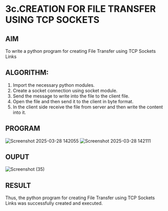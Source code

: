 # 3c.CREATION FOR FILE TRANSFER USING TCP SOCKETS
## AIM
To write a python program for creating File Transfer using TCP Sockets Links
## ALGORITHM:
1. Import the necessary python modules.
2. Create a socket connection using socket module.
3. Send the message to write into the file to the client file.
4. Open the file and then send it to the client in byte format.
5. In the client side receive the file from server and then write the content into it.
## PROGRAM
![Screenshot 2025-03-28 142055](https://github.com/user-attachments/assets/ab4c3ff8-de10-47ca-b0ed-75a132350642)
![Screenshot 2025-03-28 142111](https://github.com/user-attachments/assets/30f960cf-01c7-4a56-9819-6f18f778c8e2)

## OUPUT
![Screenshot (35)](https://github.com/user-attachments/assets/c0d8c693-47ff-410b-ab72-ecee140e2a0e)

## RESULT
Thus, the python program for creating File Transfer using TCP Sockets Links was 
successfully created and executed.
